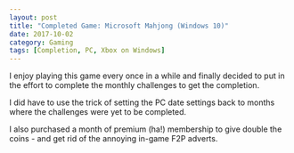 ```yaml
---
layout: post
title: "Completed Game: Microsoft Mahjong (Windows 10)"
date: 2017-10-02
category: Gaming
tags: [Completion, PC, Xbox on Windows]
---
```

I enjoy playing this game every once in a while and finally decided to put in the effort to complete the monthly challenges to get the completion.

I did have to use the trick of setting the PC date settings back to months where the challenges were yet to be completed.

I also purchased a month of premium (ha!) membership to give double the coins - and get rid of the annoying in-game F2P adverts.